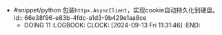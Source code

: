 - #snippet/python 包装`httpx.AsyncClient`，实现cookie自动持久化到硬盘。
  id:: 66e38f96-e83b-4fdc-a1d3-9b429e1aa8ce
	- DOING 11
	  :LOGBOOK:
	  CLOCK: [2024-09-13 Fri 11:31:46]
	  :END:
